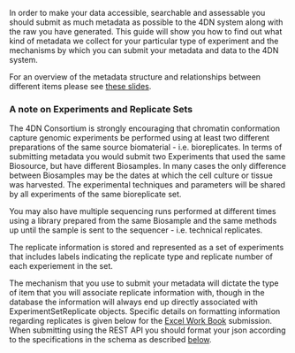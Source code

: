 In order to make your data accessible, searchable and assessable you should submit as much metadata as possible to the 4DN system along with the raw you have generated. This guide will show you how to find out what kind of metadata we collect for your particular type of experiment and the mechanisms by which you can submit your metadata and data to the 4DN system.

For an overview of the metadata structure and relationships between different items please see [these slides](https://drive.google.com/file/d/0B6cuZNSltxB9RERJNl81ZTRVUlE/view?usp=sharing).

### A note on Experiments and Replicate Sets

The 4DN Consortium is strongly encouraging that chromatin conformation capture genomic experiments be performed using at least two different preparations of the same source biomaterial - i.e. bioreplicates.  In terms of submitting metadata you would submit two Experiments that used the same Biosource, but have different Biosamples. In many cases the only difference between Biosamples may be the dates at which the cell culture or tissue was harvested.  The experimental techniques and parameters will be shared by all experiments of the same bioreplicate set.

You may also have multiple sequencing runs performed at different times using a library prepared from the same Biosample and the same methods up until the sample is sent to the sequencer - i.e. technical replicates.

The replicate information is stored and represented as a set of experiments that includes labels indicating the replicate type and replicate number of each experiement in the set.

The mechanism that you use to submit your metadata will dictate the type of item that you will associate replicate information with, though in the database the information will always end up directly associated with ExperimentSetReplicate objects.  Specific details on formatting information regarding replicates is given below for the [Excel Work Book](#excel_reps) submission.  When submitting using the REST API you should format your json according to the specifications in the schema as described [below](#rest).